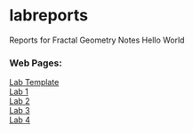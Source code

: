 # labreports
Reports for Fractal Geometry
Notes
Hello World
### Web Pages:
[Lab Template](https://jamshid1336.github.io/labreports/template.html) \
[Lab 1](https://jamshid1336.github.io/labreports/lab1.html) \
[Lab 2](https://jamshid1336.github.io/labreports/lab2.html) \
[Lab 3](https://jamshid1336.github.io/labreports/lab3.html) \
[Lab 4](https://jamshid1336.github.io/labreports/lab4.html) 
